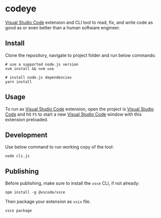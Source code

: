 # codeye

[Visual Studio Code](https://code.visualstudio.com) extension and CLI tool to read, fix, and write code as good as or even better than a human software engineer.

## Install

Clone the repository, navigate to project folder and run below commands:

```shell
# use a supported node.js version
nvm install && nvm use

# install node.js dependencies
yarn install
```

## Usage

To run as [Visual Studio Code](https://code.visualstudio.com) extension, open the project is [Visual Studio Code](https://code.visualstudio.com) and hit `F5` to start a new [Visual Studio Code](https://code.visualstudio.com) window with this extension preloaded.

## Development

Use below command to run working copy of the tool:

```shell
node cli.js
```

## Publishing

Before publishing, make sure to install the `vsce` CLI, if not already:

```shell
npm install -g @vscode/vsce
```

Then package your extension as `vsix` file.

```shell
vsce package
```
